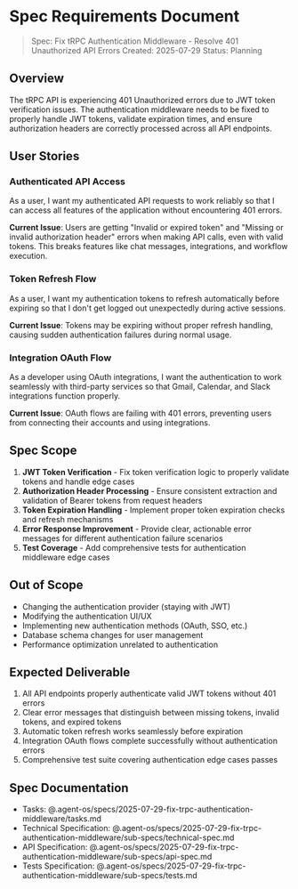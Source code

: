 # Spec Requirements Document

> Spec: Fix tRPC Authentication Middleware - Resolve 401 Unauthorized API Errors
> Created: 2025-07-29
> Status: Planning

## Overview

The tRPC API is experiencing 401 Unauthorized errors due to JWT token verification issues. The authentication middleware needs to be fixed to properly handle JWT tokens, validate expiration times, and ensure authorization headers are correctly processed across all API endpoints.

## User Stories

### Authenticated API Access
As a user, I want my authenticated API requests to work reliably so that I can access all features of the application without encountering 401 errors.

**Current Issue**: Users are getting "Invalid or expired token" and "Missing or invalid authorization header" errors when making API calls, even with valid tokens. This breaks features like chat messages, integrations, and workflow execution.

### Token Refresh Flow
As a user, I want my authentication tokens to refresh automatically before expiring so that I don't get logged out unexpectedly during active sessions.

**Current Issue**: Tokens may be expiring without proper refresh handling, causing sudden authentication failures during normal usage.

### Integration OAuth Flow
As a developer using OAuth integrations, I want the authentication to work seamlessly with third-party services so that Gmail, Calendar, and Slack integrations function properly.

**Current Issue**: OAuth flows are failing with 401 errors, preventing users from connecting their accounts and using integrations.

## Spec Scope

1. **JWT Token Verification** - Fix token verification logic to properly validate tokens and handle edge cases
2. **Authorization Header Processing** - Ensure consistent extraction and validation of Bearer tokens from request headers
3. **Token Expiration Handling** - Implement proper token expiration checks and refresh mechanisms
4. **Error Response Improvement** - Provide clear, actionable error messages for different authentication failure scenarios
5. **Test Coverage** - Add comprehensive tests for authentication middleware edge cases

## Out of Scope

- Changing the authentication provider (staying with JWT)
- Modifying the authentication UI/UX
- Implementing new authentication methods (OAuth, SSO, etc.)
- Database schema changes for user management
- Performance optimization unrelated to authentication

## Expected Deliverable

1. All API endpoints properly authenticate valid JWT tokens without 401 errors
2. Clear error messages that distinguish between missing tokens, invalid tokens, and expired tokens
3. Automatic token refresh works seamlessly before expiration
4. Integration OAuth flows complete successfully without authentication errors
5. Comprehensive test suite covering authentication edge cases passes

## Spec Documentation

- Tasks: @.agent-os/specs/2025-07-29-fix-trpc-authentication-middleware/tasks.md
- Technical Specification: @.agent-os/specs/2025-07-29-fix-trpc-authentication-middleware/sub-specs/technical-spec.md
- API Specification: @.agent-os/specs/2025-07-29-fix-trpc-authentication-middleware/sub-specs/api-spec.md
- Tests Specification: @.agent-os/specs/2025-07-29-fix-trpc-authentication-middleware/sub-specs/tests.md